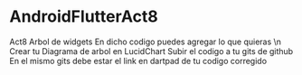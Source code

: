 # AndroidFlutterAct8
Act8 Arbol de widgets
 En dicho codigo puedes agregar lo que quieras \n
 Crear tu Diagrama de arbol en LucidChart
 Subir el codigo a tu gits de github
En el mismo gits debe estar el link en dartpad de tu codigo corregido
